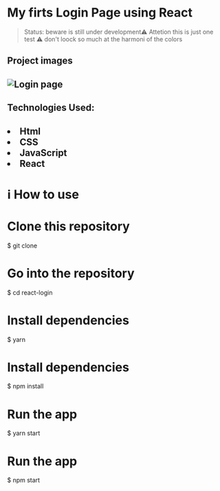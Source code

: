 # My firts Login Page using React 
>Status: beware is still under development⚠️ Attetion this is just one test ⚠️ don't loock so much at the harmoni of the colors
<h2> Project images <h2/>
<img src="https://media.discordapp.net/attachments/914344565073412126/953735822975307787/dadadad.JPG?width=1323&height=676"
     alt="Login page">
  
  
 <h2>Technologies Used:<h2>
 <li>Html</li>
 <li>CSS</li>
 <li>JavaScript</li>
 <li>React</li>

   # ℹ️ How to use
  
   
# Clone this repository
$ git clone 

# Go into the repository
$ cd react-login

# Install dependencies
$ yarn

# Install dependencies
$ npm install

# Run the app
$ yarn start

# Run the app
$ npm start

